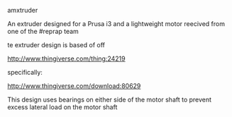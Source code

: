 amxtruder

An extruder designed for a Prusa i3 and a lightweight motor reecived from one of the #reprap team

te extruder design is based of off

http://www.thingiverse.com/thing:24219

specifically:

http://www.thingiverse.com/download:80629

This design uses bearings on either side of the motor shaft to prevent excess lateral load on the motor shaft
